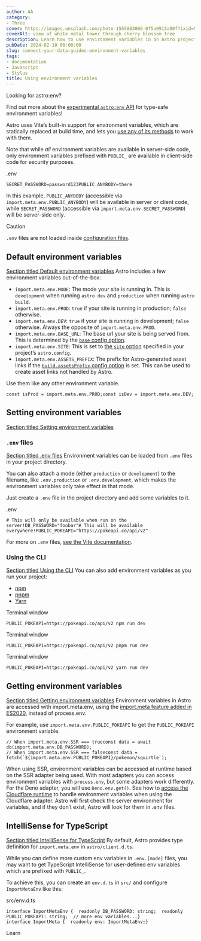 ```yaml
---
author: AA
category:
- Three
cover: https://images.unsplash.com/photo-1555883006-0f5a0915a80f?ixid=M3w2NzEyNTB8MHwxfHNlYXJjaHwxMHx8YnVpbGRpbmclMjBjb21taWN8ZW58MHwwfDF8fDE3MzA1NTI3NTd8MA&ixlib=rb-4.0.3&w=1960&h=1102&auto=format&fit=crop&q=60
coverAlt: view of white metal tower through cherry blossom tree
description: Learn how to use environment variables in an Astro project.
pubDate: 2024-02-10 00:00:00
slug: connect-your-data-guides-environment-variables
tags:
- documentation
- Javascript
- Stylus
title: Using environment variables 
---
```


Looking for astro:env?

Find out more about the [experimental `astro:env` API](/en/reference/configuration-reference/#experimentalenv) for type\-safe environment variables!


Astro uses Vite’s built\-in support for environment variables, which are statically replaced at build time, and lets you [use any of its methods](https://vite.dev/guide/env-and-mode.html) to work with them.


Note that while *all* environment variables are available in server\-side code, only environment variables prefixed with `PUBLIC_` are available in client\-side code for security purposes.




.env


```
SECRET_PASSWORD=password123PUBLIC_ANYBODY=there
```

In this example, `PUBLIC_ANYBODY` (accessible via `import.meta.env.PUBLIC_ANYBODY`) will be available in server or client code, while `SECRET_PASSWORD` (accessible via `import.meta.env.SECRET_PASSWORD`) will be server\-side only.


Caution

`.env` files are not loaded inside [configuration files](/en/guides/configuring-astro/#environment-variables).


Default environment variables
-----------------------------

[Section titled Default environment variables](#default-environment-variables)
Astro includes a few environment variables out\-of\-the\-box:


* `import.meta.env.MODE`: The mode your site is running in. This is `development` when running `astro dev` and `production` when running `astro build`.
* `import.meta.env.PROD`: `true` if your site is running in production; `false` otherwise.
* `import.meta.env.DEV`: `true` if your site is running in development; `false` otherwise. Always the opposite of `import.meta.env.PROD`.
* `import.meta.env.BASE_URL`: The base url your site is being served from. This is determined by the [`base` config option](/en/reference/configuration-reference/#base).
* `import.meta.env.SITE`: This is set to [the `site` option](/en/reference/configuration-reference/#site) specified in your project’s `astro.config`.
* `import.meta.env.ASSETS_PREFIX`: The prefix for Astro\-generated asset links if the [`build.assetsPrefix` config option](/en/reference/configuration-reference/#buildassetsprefix) is set. This can be used to create asset links not handled by Astro.


Use them like any other environment variable.







```
const isProd = import.meta.env.PROD;const isDev = import.meta.env.DEV;
```

Setting environment variables
-----------------------------

[Section titled Setting environment variables](#setting-environment-variables)
### `.env` files

[Section titled .env files](#env-files)
Environment variables can be loaded from `.env` files in your project directory.


You can also attach a mode (either `production` or `development`) to the filename, like `.env.production` or `.env.development`, which makes the environment variables only take effect in that mode.


Just create a `.env` file in the project directory and add some variables to it.




.env


```
# This will only be available when run on the server!DB_PASSWORD="foobar"# This will be available everywhere!PUBLIC_POKEAPI="https://pokeapi.co/api/v2"
```

For more on `.env` files, [see the Vite documentation](https://vite.dev/guide/env-and-mode.html#env-files).


### Using the CLI

[Section titled Using the CLI](#using-the-cli)
You can also add environment variables as you run your project:





* [npm](#tab-panel-262)
* [pnpm](#tab-panel-263)
* [Yarn](#tab-panel-264)






Terminal window


```
PUBLIC_POKEAPI=https://pokeapi.co/api/v2 npm run dev
```





Terminal window


```
PUBLIC_POKEAPI=https://pokeapi.co/api/v2 pnpm run dev
```





Terminal window


```
PUBLIC_POKEAPI=https://pokeapi.co/api/v2 yarn run dev
```





Getting environment variables
-----------------------------

[Section titled Getting environment variables](#getting-environment-variables)
Environment variables in Astro are accessed with import.meta.env, using the [import.meta feature added in ES2020](https://tc39.es/ecma262/2020/#prod-ImportMeta), instead of process.env.


For example, use `import.meta.env.PUBLIC_POKEAPI` to get the `PUBLIC_POKEAPI` environment variable.







```
// When import.meta.env.SSR === trueconst data = await db(import.meta.env.DB_PASSWORD);
// When import.meta.env.SSR === falseconst data = fetch(`${import.meta.env.PUBLIC_POKEAPI}/pokemon/squirtle`);
```

When using SSR, environment variables can be accessed at runtime based on the SSR adapter being used. With most adapters you can access environment variables with `process.env`, but some adapters work differently. For the Deno adapter, you will use `Deno.env.get()`. See how to [access the Cloudflare runtime](/en/guides/integrations-guide/cloudflare/#cloudflare-runtime) to handle environment variables when using the Cloudflare adapter. Astro will first check the server environment for variables, and if they don’t exist, Astro will look for them in .env files.


IntelliSense for TypeScript
---------------------------

[Section titled IntelliSense for TypeScript](#intellisense-for-typescript)
By default, Astro provides type definition for `import.meta.env` in `astro/client.d.ts`.


While you can define more custom env variables in `.env.[mode]` files, you may want to get TypeScript IntelliSense for user\-defined env variables which are prefixed with `PUBLIC_`.


To achieve this, you can create an `env.d.ts` in `src/` and configure `ImportMetaEnv` like this:




src/env.d.ts


```
interface ImportMetaEnv {  readonly DB_PASSWORD: string;  readonly PUBLIC_POKEAPI: string;  // more env variables...}
interface ImportMeta {  readonly env: ImportMetaEnv;}
```

Learn